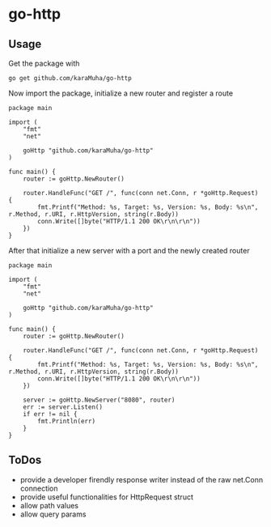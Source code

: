 # go-http

## Usage
Get the package with
```
go get github.com/karaMuha/go-http
```

Now import the package, initialize a new router and register a route
```
package main

import (
	"fmt"
	"net"

	goHttp "github.com/karaMuha/go-http"
)

func main() {
	router := goHttp.NewRouter()

	router.HandleFunc("GET /", func(conn net.Conn, r *goHttp.Request) {
		fmt.Printf("Method: %s, Target: %s, Version: %s, Body: %s\n", r.Method, r.URI, r.HttpVersion, string(r.Body))
		conn.Write([]byte("HTTP/1.1 200 OK\r\n\r\n"))
	})
}
```

After that initialize a new server with a port and the newly created router
```
package main

import (
	"fmt"
	"net"

	goHttp "github.com/karaMuha/go-http"
)

func main() {
	router := goHttp.NewRouter()

	router.HandleFunc("GET /", func(conn net.Conn, r *goHttp.Request) {
		fmt.Printf("Method: %s, Target: %s, Version: %s, Body: %s\n", r.Method, r.URI, r.HttpVersion, string(r.Body))
		conn.Write([]byte("HTTP/1.1 200 OK\r\n\r\n"))
	})

	server := goHttp.NewServer("8080", router)
	err := server.Listen()
	if err != nil {
		fmt.Println(err)
	}
}
```

## ToDos
- provide a developer firendly response writer instead of the raw net.Conn connection
- provide useful functionalities for HttpRequest struct
- allow path values
- allow query params